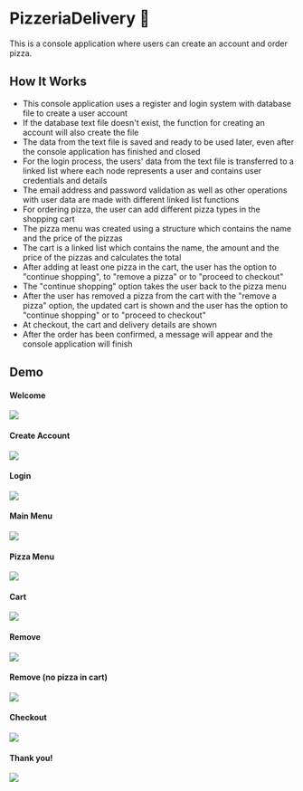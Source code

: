 # PizzeriaDelivery :pizza:
This is a console application where users can create an account and order pizza.

## How It Works
* This console application uses a register and login system with database file to create a user account 
* If the database text file doesn't exist, the function for creating an account will also create the file
* The data from the text file is saved and ready to be used later, even after the console application has finished and closed
* For the login process, the users' data from the text file is transferred to a linked list where each node represents a user and contains user credentials and details
* The email address and password validation as well as other operations with user data are made with different linked list functions
* For ordering pizza, the user can add different pizza types in the shopping cart
* The pizza menu was created using a structure which contains the name and the price of the pizzas
* The cart is a linked list which contains the name, the amount and the price of the pizzas and calculates the total
* After adding at least one pizza in the cart, the user has the option to "continue shopping", to "remove a pizza" or to "proceed to checkout"
* The "continue shopping" option takes the user back to the pizza menu
* After the user has removed a pizza from the cart with the "remove a pizza" option, the updated cart is shown and the user has the option to "continue shopping" or to "proceed to checkout"
* At checkout, the cart and delivery details are shown
* After the order has been confirmed, a message will appear and the console application will finish

## Demo

#### Welcome
![](https://github.com/Irina-29/PizzeriaDelivery/blob/master/images/1.JPG)

#### Create Account
![](https://github.com/Irina-29/PizzeriaDelivery/blob/master/images/2.JPG)

#### Login
![](https://github.com/Irina-29/PizzeriaDelivery/blob/master/images/3.JPG)

#### Main Menu
![](https://github.com/Irina-29/PizzeriaDelivery/blob/master/images/4.JPG)

#### Pizza Menu
![](https://github.com/Irina-29/PizzeriaDelivery/blob/master/images/5.JPG)

#### Cart
![](https://github.com/Irina-29/PizzeriaDelivery/blob/master/images/6.JPG)

#### Remove
![](https://github.com/Irina-29/PizzeriaDelivery/blob/master/images/7.JPG)

#### Remove (no pizza in cart)
![](https://github.com/Irina-29/PizzeriaDelivery/blob/master/images/8.JPG)

#### Checkout
![](https://github.com/Irina-29/PizzeriaDelivery/blob/master/images/9.JPG)

#### Thank you!
![](https://github.com/Irina-29/PizzeriaDelivery/blob/master/images/10.JPG)
